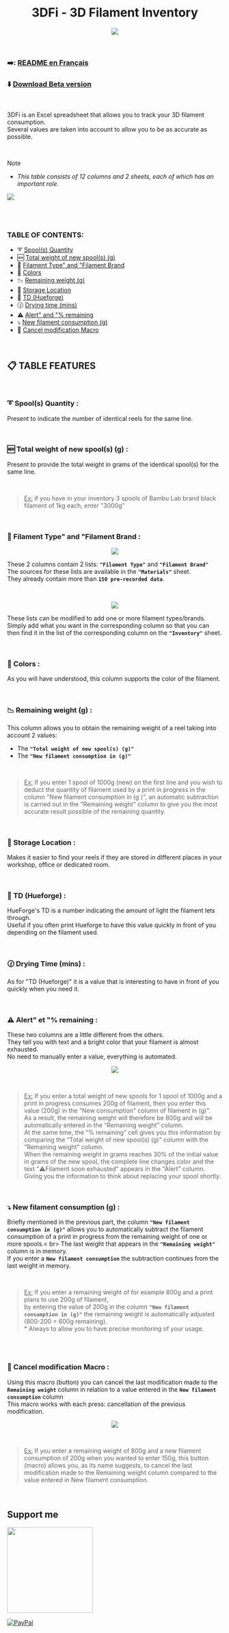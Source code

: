 <h1 align="center">3DFi - 3D Filament Inventory</h1>

<p align="center">  
  <img src="https://github.com/user-attachments/assets/06687d3f-0c7b-4bc9-967d-8c176899ea32"/>  
</p>


<br />

### :arrow_right:: [README en Français](https://github.com/KORSiRO/3DFi_3D-Filament-Inventory/blob/main/README_FR.md)

### ⬇️ [Download Beta version](https://github.com/KORSiRO/3DFi_3D-Filament-Inventory/releases/tag/v1.0beta)

<br />

3DFi is an Excel spreadsheet that allows you to track your 3D filament consumption.<br>
Several values are taken into account to allow you to be as accurate as possible.

<br />

> [!NOTE]
>* *This table consists of 12 columns and 2 sheets, each of which has an important role.*

 <img src="https://github.com/user-attachments/assets/8dbc0ac3-acb4-44f5-a256-970c484dae86"/> 

<br /><br />

### TABLE OF CONTENTS:
- :curly_loop: [Spool(s) Quantity](https://github.com/KORSiRO/3DFi_3D-Filament-Inventory/blob/main/README_EN.md#curly_loop-spools-quantity-)
- :new: [Total weight of new spool(s) (g)](https://github.com/KORSiRO/3DFi_3D-Filament-Inventory/blob/main/README_EN.md#new-total-weight-of-new-spools-g-)
- :memo: [Filament Type" and "Filament Brand](https://github.com/KORSiRO/3DFi_3D-Filament-Inventory/blob/main/README_EN.md#memo-filament-type-and-filament-brand-)
- :art: [Colors](https://github.com/KORSiRO/3DFi_3D-Filament-Inventory/blob/main/README_EN.md#art-colors-)
- :chart_with_downwards_trend: [Remaining weight (g)](https://github.com/KORSiRO/3DFi_3D-Filament-Inventory/blob/main/README_EN.md#chart_with_downwards_trend-remaining-weight-g-)
- :file_folder: [Storage Location](https://github.com/KORSiRO/3DFi_3D-Filament-Inventory/blob/main/README_EN.md#file_folder-storage-location-)
- :flower_playing_cards: [TD (Hueforge)](https://github.com/KORSiRO/3DFi_3D-Filament-Inventory/blob/main/README_EN.md#flower_playing_cards-td-hueforge-)
- :clock130: [Drying time (mins)](https://github.com/KORSiRO/3DFi_3D-Filament-Inventory/blob/main/README_EN.md#clock130-drying-time-mins-)
- :warning: [Alert" and "% remaining](https://github.com/KORSiRO/3DFi_3D-Filament-Inventory/blob/main/README_EN.md#warning-alert-et--remaining-)
- :arrow_heading_down: [New filament consumption (g)](https://github.com/KORSiRO/3DFi_3D-Filament-Inventory/blob/main/README_EN.md#arrow_heading_down-nouvelle-consommation-de-filament)
- 🔲 [Cancel modification Macro](https://github.com/KORSiRO/3DFi_3D-Filament-Inventory/blob/main/README_EN.md#black_square_button-macro-annuler-la-modification)

<br />

## :clipboard: TABLE FEATURES

<br />

### :curly_loop: Spool(s) Quantity :

   Present to indicate the number of identical reels for the same line.

<br />

### :new: Total weight of new spool(s) (g) :

   Present to provide the total weight in grams of the identical spool(s) for the same line.
   
   <br>
   
   > <ins>Ex:</ins> if you have in your inventory 3 spools of Bambu Lab brand black filament of 1kg each, enter "3000g"

<br />   

### :memo: Filament Type" and "Filament Brand :

<p align="center">  
<img src="https://github.com/user-attachments/assets/39a6704a-9d40-4134-b052-baa9dc709743"/>
</p>  

These 2 columns contain 2 lists: **`"Filament Type"`** and **`"Filament Brand"`**  
The sources for these lists are available in the **`"Materials"`** sheet.  
They already contain more than **`150 pre-recorded data`**.

<br />

<p align="center">  
<img src="https://github.com/user-attachments/assets/9f642785-ef45-4da9-bb6b-6d1ad0d2ab7c"/>
</p>  

These lists can be modified to add one or more filament types/brands.  
Simply add what you want in the corresponding column so that you can then find it in the list of the corresponding column on the **`"Inventory"`** sheet.

<br />

### :art: Colors :

  As you will have understood, this column supports the color of the filament. 

<br />

### :chart_with_downwards_trend: Remaining weight (g) :

This column allows you to obtain the remaining weight of a reel taking into account 2 values:  
- The **`"Total weight of new spool(s) (g)"`**
- The **`"New filament consumption in (g)"`**<br>

<br>

  > <ins>Ex:</ins> If you enter 1 spool of 1000g (new) on the first line and you wish to deduct the quantity of filament used by a print in progress in the column "New filament consumption in (g )",
  > an automatic subtraction is carried out in the "Remaining weight" column to give you the most accurate result possible of the remaining quantity.

<br />

### :file_folder: Storage Location :

Makes it easier to find your reels if they are stored in different places in your workshop, office or dedicated room. 

<br />

### :flower_playing_cards: TD (Hueforge) :

HueForge's TD is a number indicating the amount of light the filament lets through.  
Useful if you often print Hueforge to have this value quickly in front of you depending on the filament used.

<br />

### :clock130: Drying Time (mins) :

As for "TD (Hueforge)" it is a value that is interesting to have in front of you quickly when you need it.

<br />

### :warning: Alert" et "% remaining : 

These two columns are a little different from the others.  
They tell you with text and a bright color that your filament is almost exhausted.  
No need to manually enter a value, everything is automated.  

<p align="center">  
<img src="https://github.com/user-attachments/assets/375273c1-49d3-4407-9b73-8b8c07cb00ba"/>
</p>

<br>

> <ins>Ex:</ins> If you enter a total weight of new spools for 1 spool of 1000g and a print in progress consumes 200g of filament, then you enter this value (200g) in the "New consumption" column of filament in (g)".<br>
> As a result, the remaining weight will therefore be 800g and will be automatically entered in the “Remaining weight” column.<br>
> At the same time, the “% remaining” cell gives you this information by comparing the “Total weight of new spool(s) (g)” column with the “Remaining weight” column.<br>
> When the remaining weight in grams reaches 30% of the initial value in grams of the new spool, the complete line changes color and the text "⚠️Filament soon exhausted" appears in the "Alert" column.<br>
> Giving you the information to think about replacing your spool shortly. 
<br>

### :arrow_heading_down: New filament consumption (g) : 

Briefly mentioned in the previous part, the column **`"New filament consumption in (g)"`** allows you to automatically subtract the filament consumption of a print in progress from the remaining weight of one or more spools.< br>
The last weight that appears in the **`"Remaining weight"`** column is in memory.<br>
If you enter a **`New filament consumption`** the subtraction continues from the last weight in memory.

<br>

> <ins>Ex:</ins> If you enter a remaining weight of for example 800g and a print plans to use 200g of filament,<br>
> by entering the value of 200g in the column **`"New filament consumption in (g)"`** the remaining weight is automatically adjusted (800-200 = 600g remaining).<br>*
> Always to allow you to have precise monitoring of your usage.

<br /><br />

### :black_square_button: Cancel modification Macro : 

Using this macro (button) you can cancel the last modification made to the **`Remaining weight`** column in relation to a value entered in the **`New filament consumption`** column<br>
This macro works with each press: cancellation of the previous modification.  

<p align="center">  
<img src="https://github.com/user-attachments/assets/363b2807-f869-4251-a2e5-820e2e901deb"/>
</p>

<br>

> <ins>Ex:</ins> If you enter a remaining weight of 800g and a new filament consumption of 200g when you wanted to enter 150g,
> this button (macro) allows you, as its name suggests, to cancel the last modification made to the Remaining weight column compared to the value entered in New filament consumption.<br>

<br />

## Support me  
<a href="https://ko-fi.com/korsiro"><img src="https://ko-fi.com/img/githubbutton_sm.svg" width="200"></a>

[![PayPal](https://img.shields.io/badge/PayPal-00457C?style=for-the-badge&logo=paypal&logoColor=white)](https://paypal.me/korsiro)
